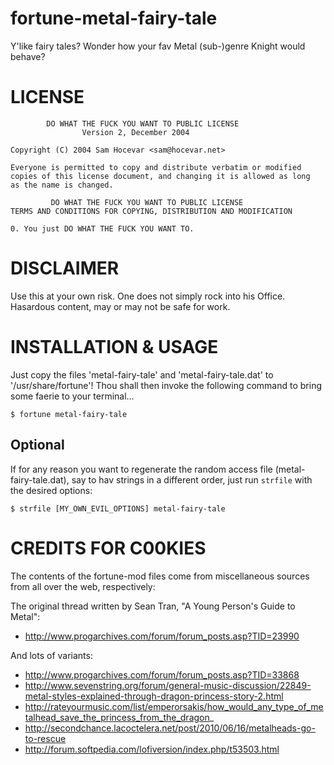 # fortune-metal-fairy-tale

Y'like fairy tales? Wonder how your fav Metal (sub-)genre Knight would behave?


# LICENSE

            DO WHAT THE FUCK YOU WANT TO PUBLIC LICENSE
                    Version 2, December 2004

    Copyright (C) 2004 Sam Hocevar <sam@hocevar.net>

    Everyone is permitted to copy and distribute verbatim or modified
    copies of this license document, and changing it is allowed as long
    as the name is changed.

             DO WHAT THE FUCK YOU WANT TO PUBLIC LICENSE
    TERMS AND CONDITIONS FOR COPYING, DISTRIBUTION AND MODIFICATION

    0. You just DO WHAT THE FUCK YOU WANT TO.


# DISCLAIMER

Use this at your own risk. One does not simply rock into his Office. Hasardous content, may or may not be safe for work.

# INSTALLATION & USAGE

Just copy the files 'metal-fairy-tale' and 'metal-fairy-tale.dat' to '/usr/share/fortune'!
Thou shall then invoke the following command to bring some faerie to your terminal...

`$ fortune metal-fairy-tale`

## Optional
If for any reason you want to regenerate the random access file (metal-fairy-tale.dat),
say to hav strings in a different order, just run `strfile` with the desired options:

`$ strfile [MY_OWN_EVIL_OPTIONS] metal-fairy-tale`


# CREDITS FOR C00KIES

The contents of the fortune-mod files come from miscellaneous sources from all over the web, respectively:

The original thread written by Sean Tran, "A Young Person's Guide to Metal":
* http://www.progarchives.com/forum/forum_posts.asp?TID=23990

And lots of variants:
* http://www.progarchives.com/forum/forum_posts.asp?TID=33868
* http://www.sevenstring.org/forum/general-music-discussion/22849-metal-styles-explained-through-dragon-princess-story-2.html
* http://rateyourmusic.com/list/emperorsakis/how_would_any_type_of_metalhead_save_the_princess_from_the_dragon_
* http://secondchance.lacoctelera.net/post/2010/06/16/metalheads-go-to-rescue
* http://forum.softpedia.com/lofiversion/index.php/t53503.html
